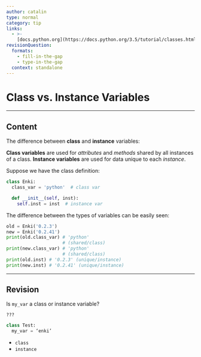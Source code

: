 ```yaml
---
author: catalin
type: normal
category: tip
links:
  - >-
    [docs.python.org](https://docs.python.org/3.5/tutorial/classes.html#class-and-instance-variables){website}
revisionQuestion:
  formats:
    - fill-in-the-gap
    - type-in-the-gap
  context: standalone
---
```


# Class vs. Instance Variables


---

## Content

The difference between **class** and **instance** variables:

**Class variables** are used for *attributes* and *methods* shared by all instances of a class. **Instance variables** are used for data unique to each *instance*.

Suppose we have the class definition:

```python
class Enki:
  class_var = 'python'  # class var

  def __init__(self, inst):
    self.inst = inst  # instance var
```

The difference between the types of variables can be easily seen:

```python
old = Enki('0.2.3')
new = Enki('0.2.41')
print(old.class_var) # 'python'
                     # (shared/class)
print(new.class_var) # 'python'
                     # (shared/class)
print(old.inst) # '0.2.3' (unique/instance)
print(new.inst) # '0.2.41' (unique/instance)
```


---

## Revision

Is `my_var` a class or instance variable?

```plain-text
???
```

```python
class Test:
  my_var = ‘enki’
```

- `class`
- `instance`
 
